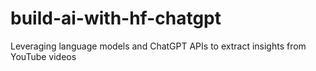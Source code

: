 # build-ai-with-hf-chatgpt
Leveraging language models and ChatGPT APIs to extract insights from YouTube videos
